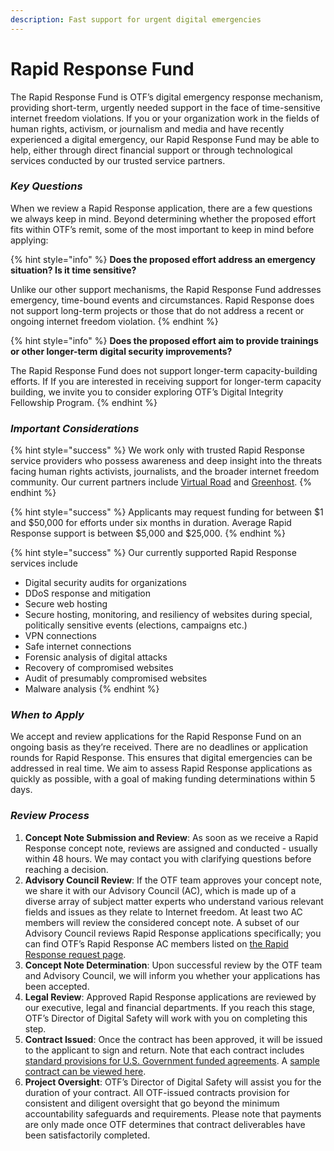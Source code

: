```yaml
---
description: Fast support for urgent digital emergencies
---
```


# Rapid Response Fund

The Rapid Response Fund is OTF’s digital emergency response mechanism, providing short-term, urgently needed support in the face of time-sensitive internet freedom violations. If you or your organization work in the fields of human rights, activism, or journalism and media and have recently experienced a digital emergency, our Rapid Response Fund may be able to help, either through direct financial support or through technological services conducted by our trusted service partners.

### _Key Questions_

When we review a Rapid Response application, there are a few questions we always keep in mind. Beyond determining whether the proposed effort fits within OTF’s remit, some of the most important to keep in mind before applying:

{% hint style="info" %}
**Does the proposed effort address an emergency situation? Is it time sensitive?** 

Unlike our other support mechanisms, the Rapid Response Fund addresses emergency, time-bound events and circumstances. Rapid Response does not support long-term projects or those that do not address a recent or ongoing internet freedom violation.
{% endhint %}

{% hint style="info" %}
**Does the proposed effort aim to provide trainings or other longer-term digital security improvements?** 

The Rapid Response Fund does not support longer-term capacity-building efforts. If If you are interested in receiving support for longer-term capacity building, we invite you to consider exploring OTF’s Digital Integrity Fellowship Program.
{% endhint %}

### _Important Considerations_ 

{% hint style="success" %}
We work only with trusted Rapid Response service providers who possess awareness and deep insight into the threats facing human rights activists, journalists, and the broader internet freedom community. Our current partners include [Virtual Road](https://www.qurium.org/) and [Greenhost](https://greenhost.net/products/rapid-response-services/).
{% endhint %}

{% hint style="success" %}
Applicants may request funding for between $1 and $50,000 for efforts under six months in duration. Average Rapid Response support is between $5,000 and $25,000.
{% endhint %}

{% hint style="success" %}
Our currently supported Rapid Response services include

* Digital security audits for organizations 
* DDoS response and mitigation 
* Secure web hosting 
* Secure hosting, monitoring, and resiliency of websites during special, politically sensitive events \(elections, campaigns etc.\) 
* VPN connections 
* Safe internet connections 
* Forensic analysis of digital attacks 
* Recovery of compromised websites 
* Audit of presumably compromised websites 
* Malware analysis
{% endhint %}

### _When to Apply_

We accept and review applications for the Rapid Response Fund on an ongoing basis as they’re received. There are no deadlines or application rounds for Rapid Response. This ensures that digital emergencies can be addressed in real time. We aim to assess Rapid Response applications as quickly as possible, with a goal of making funding determinations within 5 days.

### _Review Process_

1. **Concept Note Submission and Review**: As soon as we receive a Rapid Response concept note, reviews are assigned and conducted - usually within 48 hours. We may contact you with clarifying questions before reaching a decision. 
2. **Advisory Council Review**: If the OTF team approves your concept note, we share it with our Advisory Council \(AC\), which is made up of a diverse array of subject matter experts who understand various relevant fields and issues as they relate to Internet freedom. At least two AC members will review the considered concept note. A subset of our Advisory Council reviews Rapid Response applications specifically; you can find OTF’s Rapid Response AC members listed on [the Rapid Response request page](https://www.opentech.fund/requests/rapid-response-fund). 
3. **Concept Note Determination**: Upon successful review by the OTF team and Advisory Council, we will inform you whether your applications has been accepted. 
4. **Legal Review**: Approved Rapid Response applications are reviewed by our executive, legal and financial departments. If you reach this stage, OTF’s Director of Digital Safety will work with you on completing this step. 
5. **Contract Issued**: Once the contract has been approved, it will be issued to the applicant to sign and return. Note that each contract includes [standard provisions for U.S. Government funded agreements](https://www.opentech.fund/sites/default/files/page_attachment/usgprovisions.pdf). A [sample contract can be viewed here](https://www.opentech.fund/sites/default/files/page_attachment/otf_contract_template_final_0.pdf). 
6. **Project Oversight**: OTF’s Director of Digital Safety will assist you for the duration of your contract. All OTF-issued contracts provision for consistent and diligent oversight that go beyond the minimum accountability safeguards and requirements. Please note that payments are only made once OTF determines that contract deliverables have been satisfactorily completed.

